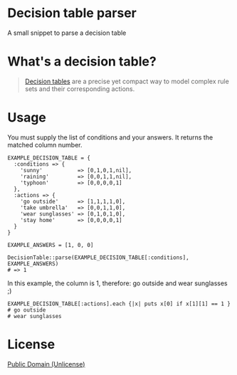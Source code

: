 # Decision table parser

A small snippet to parse a decision table

# What's a decision table?

> [Decision tables](https://en.wikipedia.org/wiki/Decision_table) are a precise yet compact way to model complex rule sets and their corresponding actions.

# Usage

You must supply the list of conditions and your answers. It returns the matched column number.

    EXAMPLE_DECISION_TABLE = {
      :conditions => {
        'sunny'           => [0,1,0,1,nil],
        'raining'         => [0,0,1,1,nil],
        'typhoon'         => [0,0,0,0,1]
      },
      :actions => {
        'go outside'      => [1,1,1,1,0],
        'take umbrella'   => [0,0,1,1,0],
        'wear sunglasses' => [0,1,0,1,0],
        'stay home'       => [0,0,0,0,1]
      }
    }

    EXAMPLE_ANSWERS = [1, 0, 0]

    DecisionTable::parse(EXAMPLE_DECISION_TABLE[:conditions], EXAMPLE_ANSWERS)
    # => 1

In this example, the column is 1, therefore: go outside and wear sunglasses ;)

    EXAMPLE_DECISION_TABLE[:actions].each {|x| puts x[0] if x[1][1] == 1 }
    # go outside
    # wear sunglasses

# License

[Public Domain (Unlicense)](UNLICENSE)
